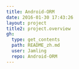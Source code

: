 ```yaml
---
title: Android-ORM
date: 2016-01-30 17:43:26
layout: project
title2: project.overview
gh:
  type: get_contents
  path: README_zh.md
  user: Jamling
  repo: Android-ORM
---
```


